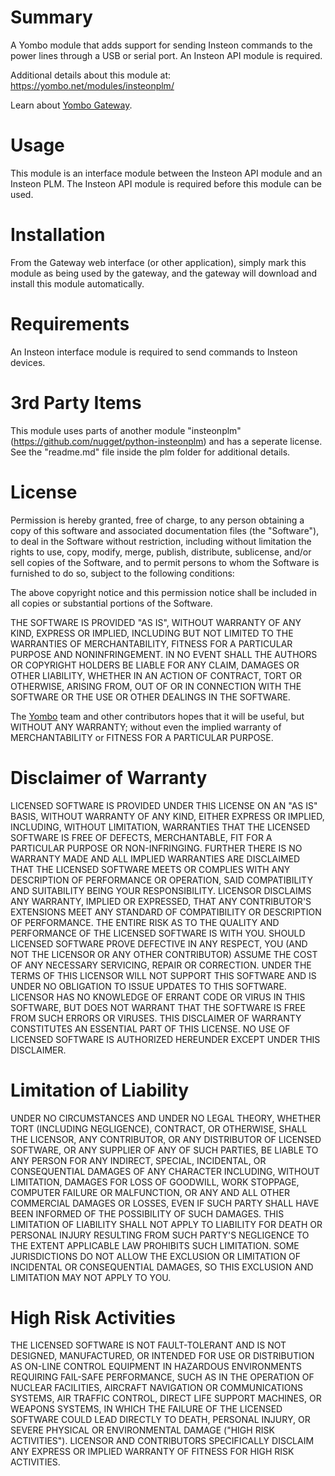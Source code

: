 Summary
=======

A Yombo module that adds support for sending Insteon commands to the power lines
through a USB or serial port. An Insteon API module is required.

Additional details about this module at: https://yombo.net/modules/insteonplm/

Learn about [Yombo Gateway](https://yombo.net/).

Usage
=====

This module is an interface module between the Insteon API module and
an Insteon PLM. The Insteon API module is required before this module
can be used.

Installation
============

From the Gateway web interface (or other application), simply mark this module
as being used by the gateway, and the gateway will download and install this
module automatically.

Requirements
============

An Insteon interface module is required to send commands to Insteon devices.

3rd Party Items 
===============
This module uses parts of another module "insteonplm" (https://github.com/nugget/python-insteonplm)
and has a seperate license. See the "readme.md" file inside the plm folder
for additional details.

License
=======

Permission is hereby granted, free of charge, to any person obtaining a copy
of this software and associated documentation files (the "Software"), to deal
in the Software without restriction, including without limitation the rights
to use, copy, modify, merge, publish, distribute, sublicense, and/or sell
copies of the Software, and to permit persons to whom the Software is
furnished to do so, subject to the following conditions:

The above copyright notice and this permission notice shall be included in all
copies or substantial portions of the Software.

THE SOFTWARE IS PROVIDED "AS IS", WITHOUT WARRANTY OF ANY KIND, EXPRESS OR
IMPLIED, INCLUDING BUT NOT LIMITED TO THE WARRANTIES OF MERCHANTABILITY,
FITNESS FOR A PARTICULAR PURPOSE AND NONINFRINGEMENT. IN NO EVENT SHALL THE
AUTHORS OR COPYRIGHT HOLDERS BE LIABLE FOR ANY CLAIM, DAMAGES OR OTHER
LIABILITY, WHETHER IN AN ACTION OF CONTRACT, TORT OR OTHERWISE, ARISING FROM,
OUT OF OR IN CONNECTION WITH THE SOFTWARE OR THE USE OR OTHER DEALINGS IN THE
SOFTWARE.

The [Yombo](https://yombo.net/) team and other contributors hopes that it
will be useful, but WITHOUT ANY WARRANTY; without even the implied warranty
of MERCHANTABILITY or FITNESS FOR A PARTICULAR PURPOSE.


Disclaimer of Warranty
======================

LICENSED SOFTWARE IS PROVIDED UNDER THIS LICENSE
ON AN "AS IS" BASIS, WITHOUT WARRANTY OF ANY KIND, EITHER EXPRESS OR IMPLIED,
INCLUDING, WITHOUT LIMITATION, WARRANTIES THAT THE LICENSED SOFTWARE IS FREE
OF DEFECTS, MERCHANTABLE, FIT FOR A PARTICULAR PURPOSE OR NON-INFRINGING.
FURTHER THERE IS NO WARRANTY MADE AND ALL IMPLIED WARRANTIES ARE DISCLAIMED
THAT THE LICENSED SOFTWARE MEETS OR COMPLIES WITH ANY DESCRIPTION OF
PERFORMANCE OR OPERATION, SAID COMPATIBILITY AND SUITABILITY BEING YOUR
RESPONSIBILITY. LICENSOR DISCLAIMS ANY WARRANTY, IMPLIED OR EXPRESSED, THAT
ANY CONTRIBUTOR'S EXTENSIONS MEET ANY STANDARD OF COMPATIBILITY OR DESCRIPTION
OF PERFORMANCE. THE ENTIRE RISK AS TO THE QUALITY AND PERFORMANCE OF THE
LICENSED SOFTWARE IS WITH YOU. SHOULD LICENSED SOFTWARE PROVE DEFECTIVE IN ANY
RESPECT, YOU (AND NOT THE LICENSOR OR ANY OTHER CONTRIBUTOR) ASSUME THE COST
OF ANY NECESSARY SERVICING, REPAIR OR CORRECTION. UNDER THE TERMS OF THIS
LICENSOR WILL NOT SUPPORT THIS SOFTWARE AND IS UNDER NO OBLIGATION TO ISSUE
UPDATES TO THIS SOFTWARE. LICENSOR HAS NO KNOWLEDGE OF ERRANT CODE OR VIRUS IN
THIS SOFTWARE, BUT DOES NOT WARRANT THAT THE SOFTWARE IS FREE FROM SUCH ERRORS
OR VIRUSES. THIS DISCLAIMER OF WARRANTY CONSTITUTES AN ESSENTIAL PART OF THIS
LICENSE. NO USE OF LICENSED SOFTWARE IS AUTHORIZED HEREUNDER EXCEPT UNDER THIS
DISCLAIMER.

Limitation of Liability
========================

UNDER NO CIRCUMSTANCES AND UNDER NO LEGAL THEORY,
WHETHER TORT (INCLUDING NEGLIGENCE), CONTRACT, OR OTHERWISE, SHALL THE
LICENSOR, ANY CONTRIBUTOR, OR ANY DISTRIBUTOR OF LICENSED SOFTWARE, OR ANY
SUPPLIER OF ANY OF SUCH PARTIES, BE LIABLE TO ANY PERSON FOR ANY INDIRECT,
SPECIAL, INCIDENTAL, OR CONSEQUENTIAL DAMAGES OF ANY CHARACTER INCLUDING,
WITHOUT LIMITATION, DAMAGES FOR LOSS OF GOODWILL, WORK STOPPAGE, COMPUTER
FAILURE OR MALFUNCTION, OR ANY AND ALL OTHER COMMERCIAL DAMAGES OR LOSSES,
EVEN IF SUCH PARTY SHALL HAVE BEEN INFORMED OF THE POSSIBILITY OF SUCH
DAMAGES. THIS LIMITATION OF LIABILITY SHALL NOT APPLY TO LIABILITY FOR DEATH
OR PERSONAL INJURY RESULTING FROM SUCH PARTY'S NEGLIGENCE TO THE EXTENT
APPLICABLE LAW PROHIBITS SUCH LIMITATION. SOME JURISDICTIONS DO NOT ALLOW THE
EXCLUSION OR LIMITATION OF INCIDENTAL OR CONSEQUENTIAL DAMAGES, SO THIS
EXCLUSION AND LIMITATION MAY NOT APPLY TO YOU.

High Risk Activities
====================

THE LICENSED SOFTWARE IS NOT FAULT-TOLERANT AND IS
NOT DESIGNED, MANUFACTURED, OR INTENDED FOR USE OR DISTRIBUTION AS ON-LINE
CONTROL EQUIPMENT IN HAZARDOUS ENVIRONMENTS REQUIRING FAIL-SAFE PERFORMANCE,
SUCH AS IN THE OPERATION OF NUCLEAR FACILITIES, AIRCRAFT NAVIGATION OR
COMMUNICATIONS SYSTEMS, AIR TRAFFIC CONTROL, DIRECT LIFE SUPPORT MACHINES, OR
WEAPONS SYSTEMS, IN WHICH THE FAILURE OF THE LICENSED SOFTWARE COULD LEAD
DIRECTLY TO DEATH, PERSONAL INJURY, OR SEVERE PHYSICAL OR ENVIRONMENTAL DAMAGE
("HIGH RISK ACTIVITIES"). LICENSOR AND CONTRIBUTORS SPECIFICALLY DISCLAIM ANY
EXPRESS OR IMPLIED WARRANTY OF FITNESS FOR HIGH RISK ACTIVITIES.
